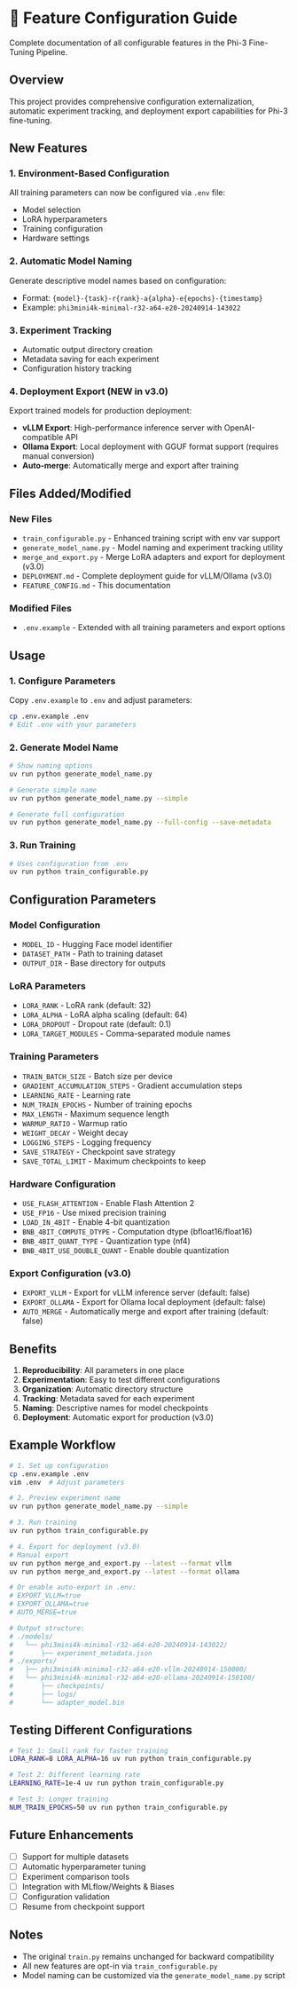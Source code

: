 # 📘 Feature Configuration Guide

Complete documentation of all configurable features in the Phi-3 Fine-Tuning Pipeline.

## Overview
This project provides comprehensive configuration externalization, automatic experiment tracking, and deployment export capabilities for Phi-3 fine-tuning.

## New Features

### 1. Environment-Based Configuration
All training parameters can now be configured via `.env` file:
- Model selection
- LoRA hyperparameters  
- Training configuration
- Hardware settings

### 2. Automatic Model Naming
Generate descriptive model names based on configuration:
- Format: `{model}-{task}-r{rank}-a{alpha}-e{epochs}-{timestamp}`
- Example: `phi3mini4k-minimal-r32-a64-e20-20240914-143022`

### 3. Experiment Tracking
- Automatic output directory creation
- Metadata saving for each experiment
- Configuration history tracking

### 4. Deployment Export (NEW in v3.0)
Export trained models for production deployment:
- **vLLM Export**: High-performance inference server with OpenAI-compatible API
- **Ollama Export**: Local deployment with GGUF format support (requires manual conversion)
- **Auto-merge**: Automatically merge and export after training

## Files Added/Modified

### New Files
- `train_configurable.py` - Enhanced training script with env var support
- `generate_model_name.py` - Model naming and experiment tracking utility
- `merge_and_export.py` - Merge LoRA adapters and export for deployment (v3.0)
- `DEPLOYMENT.md` - Complete deployment guide for vLLM/Ollama (v3.0)
- `FEATURE_CONFIG.md` - This documentation

### Modified Files
- `.env.example` - Extended with all training parameters and export options

## Usage

### 1. Configure Parameters
Copy `.env.example` to `.env` and adjust parameters:
```bash
cp .env.example .env
# Edit .env with your parameters
```

### 2. Generate Model Name
```bash
# Show naming options
uv run python generate_model_name.py

# Generate simple name
uv run python generate_model_name.py --simple

# Generate full configuration
uv run python generate_model_name.py --full-config --save-metadata
```

### 3. Run Training
```bash
# Uses configuration from .env
uv run python train_configurable.py
```

## Configuration Parameters

### Model Configuration
- `MODEL_ID` - Hugging Face model identifier
- `DATASET_PATH` - Path to training dataset
- `OUTPUT_DIR` - Base directory for outputs

### LoRA Parameters
- `LORA_RANK` - LoRA rank (default: 32)
- `LORA_ALPHA` - LoRA alpha scaling (default: 64)
- `LORA_DROPOUT` - Dropout rate (default: 0.1)
- `LORA_TARGET_MODULES` - Comma-separated module names

### Training Parameters
- `TRAIN_BATCH_SIZE` - Batch size per device
- `GRADIENT_ACCUMULATION_STEPS` - Gradient accumulation steps
- `LEARNING_RATE` - Learning rate
- `NUM_TRAIN_EPOCHS` - Number of training epochs
- `MAX_LENGTH` - Maximum sequence length
- `WARMUP_RATIO` - Warmup ratio
- `WEIGHT_DECAY` - Weight decay
- `LOGGING_STEPS` - Logging frequency
- `SAVE_STRATEGY` - Checkpoint save strategy
- `SAVE_TOTAL_LIMIT` - Maximum checkpoints to keep

### Hardware Configuration
- `USE_FLASH_ATTENTION` - Enable Flash Attention 2
- `USE_FP16` - Use mixed precision training
- `LOAD_IN_4BIT` - Enable 4-bit quantization
- `BNB_4BIT_COMPUTE_DTYPE` - Computation dtype (bfloat16/float16)
- `BNB_4BIT_QUANT_TYPE` - Quantization type (nf4)
- `BNB_4BIT_USE_DOUBLE_QUANT` - Enable double quantization

### Export Configuration (v3.0)
- `EXPORT_VLLM` - Export for vLLM inference server (default: false)
- `EXPORT_OLLAMA` - Export for Ollama local deployment (default: false)
- `AUTO_MERGE` - Automatically merge and export after training (default: false)

## Benefits

1. **Reproducibility**: All parameters in one place
2. **Experimentation**: Easy to test different configurations
3. **Organization**: Automatic directory structure
4. **Tracking**: Metadata saved for each experiment
5. **Naming**: Descriptive names for model checkpoints
6. **Deployment**: Automatic export for production (v3.0)

## Example Workflow

```bash
# 1. Set up configuration
cp .env.example .env
vim .env  # Adjust parameters

# 2. Preview experiment name
uv run python generate_model_name.py --simple

# 3. Run training
uv run python train_configurable.py

# 4. Export for deployment (v3.0)
# Manual export
uv run python merge_and_export.py --latest --format vllm
uv run python merge_and_export.py --latest --format ollama

# Or enable auto-export in .env:
# EXPORT_VLLM=true
# EXPORT_OLLAMA=true
# AUTO_MERGE=true

# Output structure:
# ./models/
#   └── phi3mini4k-minimal-r32-a64-e20-20240914-143022/
#       ├── experiment_metadata.json
# ./exports/
#   ├── phi3mini4k-minimal-r32-a64-e20-vllm-20240914-150000/
#   └── phi3mini4k-minimal-r32-a64-e20-ollama-20240914-150100/
#       ├── checkpoints/
#       ├── logs/
#       └── adapter_model.bin
```

## Testing Different Configurations

```bash
# Test 1: Small rank for faster training
LORA_RANK=8 LORA_ALPHA=16 uv run python train_configurable.py

# Test 2: Different learning rate
LEARNING_RATE=1e-4 uv run python train_configurable.py

# Test 3: Longer training
NUM_TRAIN_EPOCHS=50 uv run python train_configurable.py
```

## Future Enhancements

- [ ] Support for multiple datasets
- [ ] Automatic hyperparameter tuning
- [ ] Experiment comparison tools
- [ ] Integration with MLflow/Weights & Biases
- [ ] Configuration validation
- [ ] Resume from checkpoint support

## Notes

- The original `train.py` remains unchanged for backward compatibility
- All new features are opt-in via `train_configurable.py`
- Model naming can be customized via the `generate_model_name.py` script